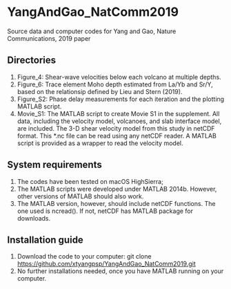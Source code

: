 # YangAndGao_NatComm2019
Source data and computer codes for Yang and Gao, Nature Communications, 2019 paper

## Directories
1. Figure_4:
Shear-wave velocities below each volcano at multiple depths.
2. Figure_6:
Trace element Moho depth estimated from La/Yb and Sr/Y, based on the relationsip defined by Lieu and Stern (2019).
3. Figure_S2: 
Phase delay measurements for each iteration and the plotting MATLAB script.
4. Movie_S1: 
The MATLAB script to create Movie S1 in the supplement. All data, including the velocity model, volcanoes, and slab interface model, are included. The 3-D shear velocity model from this study in netCDF format. This *.nc file can be read using any netCDF reader. A MATLAB script is provided as a wrapper to read the velocity model.

## System requirements
1. The codes have been tested on macOS HighSierra;
2. The MATLAB scripts were developed under MATLAB 2014b. However, other versions of MATLAB should also work. 
3. The MATLAB version, however, should include netCDF functions. The one used is ncread(). If not, netCDF has MATLAB package for downloads.

## Installation guide
1. Download the code to your computer: git clone https://github.com/xtyangpsp/YangAndGao_NatComm2019.git
2. No further installations needed, once you have MATLAB running on your computer.

